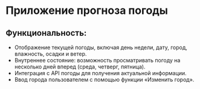 # Приложение прогноза погоды

## Функциональность:

- Отображение текущей погоды, включая день недели, дату, город, влажность, осадки и ветер.
- Внутреннее состояние: возможность просматривать погоду на несколько дней вперед (среда, четверг, пятница).
- Интеграция с API погоды для получения актуальной информации.
- Ввод города пользователем с помощью функции «Изменить город».
